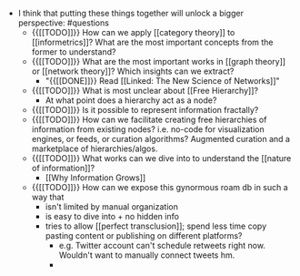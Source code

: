 - I think that putting these things together will unlock a bigger perspective: #questions
    - {{[[TODO]]}} How can we apply [[category theory]] to [[informetrics]]? What are the most important concepts from the former to understand?
    - {{[[TODO]]}} What are the most important works in [[graph theory]] or [[network theory]]? Which insights can we extract?
        - "{{[[DONE]]}} Read [[Linked: The New Science of Networks]]"
    - {{[[TODO]]}} What is most unclear about [[Free Hierarchy]]?
        - At what point does a hierarchy act as a node?
    - {{[[TODO]]}} Is it possible to represent information fractally?
    - {{[[TODO]]}} How can we facilitate creating free hierarchies of information from existing nodes? i.e. no-code for visualization engines, or feeds, or curation algorithms? Augmented curation and a marketplace of hierarchies/algos.
    - {{[[TODO]]}} What works can we dive into to understand the [[nature of information]]? 
        - [[Why Information Grows]]
    - {{[[TODO]]}}  How can we expose this gynormous roam db in such a way that 
        - isn't limited by manual organization
        - is easy to dive into + no hidden info
        - tries to allow [[perfect transclusion]]; spend less time copy pasting content or publishing on different platforms?
            - e.g. Twitter account can't schedule retweets right now. Wouldn't want to manually connect tweets hm.
            - 
